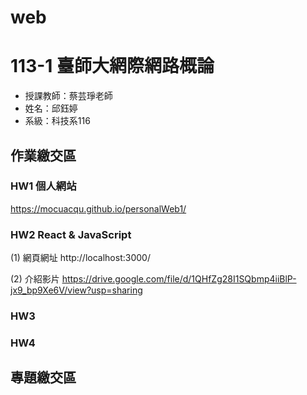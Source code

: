 # web

# 113-1 臺師大網際網路概論
 - 授課教師：蔡芸琤老師
 - 姓名：邱鈺婷
 - 系級：科技系116

## 作業繳交區
### HW1 個人網站
https://mocuacqu.github.io/personalWeb1/

### HW2 React & JavaScript
(1) 網頁網址
http://localhost:3000/

(2) 介紹影片
https://drive.google.com/file/d/1QHfZg28I1SQbmp4iiBlP-jx9_bp9Xe6V/view?usp=sharing

### HW3
### HW4

## 專題繳交區

